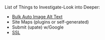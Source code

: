 List of Things to Investigate-Look into Deeper:
* [Bulk Auto Image Alt Text](https://wordpress.org/plugins/bulk-image-alt-text-with-yoast/)<br>
* Site Maps (plugins or self-generated) <br>
* Submit (upate) w/Google<br>
* [SSL](https://wordpress.org/plugins/search/ssl/)<br>
